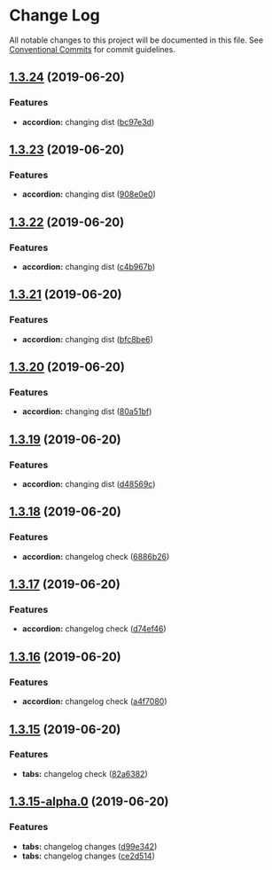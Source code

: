 # Change Log

All notable changes to this project will be documented in this file.
See [Conventional Commits](https://conventionalcommits.org) for commit guidelines.

## [1.3.24](https://github.com/MansoorBashaBellary/design-mono/compare/@mansoorbashabellary/dm-accordion@1.3.23...@mansoorbashabellary/dm-accordion@1.3.24) (2019-06-20)


### Features

* **accordion:** changing dist ([bc97e3d](https://github.com/MansoorBashaBellary/design-mono/commit/bc97e3d))





## [1.3.23](https://github.com/MansoorBashaBellary/design-mono/compare/@mansoorbashabellary/dm-accordion@1.3.22...@mansoorbashabellary/dm-accordion@1.3.23) (2019-06-20)


### Features

* **accordion:** changing dist ([908e0e0](https://github.com/MansoorBashaBellary/design-mono/commit/908e0e0))





## [1.3.22](https://github.com/MansoorBashaBellary/design-mono/compare/@mansoorbashabellary/dm-accordion@1.3.21...@mansoorbashabellary/dm-accordion@1.3.22) (2019-06-20)


### Features

* **accordion:** changing dist ([c4b967b](https://github.com/MansoorBashaBellary/design-mono/commit/c4b967b))





## [1.3.21](https://github.com/MansoorBashaBellary/design-mono/compare/@mansoorbashabellary/dm-accordion@1.3.20...@mansoorbashabellary/dm-accordion@1.3.21) (2019-06-20)


### Features

* **accordion:** changing dist ([bfc8be6](https://github.com/MansoorBashaBellary/design-mono/commit/bfc8be6))





## [1.3.20](https://github.com/MansoorBashaBellary/design-mono/compare/@mansoorbashabellary/dm-accordion@1.3.19...@mansoorbashabellary/dm-accordion@1.3.20) (2019-06-20)


### Features

* **accordion:** changing dist ([80a51bf](https://github.com/MansoorBashaBellary/design-mono/commit/80a51bf))





## [1.3.19](https://github.com/MansoorBashaBellary/design-mono/compare/@mansoorbashabellary/dm-accordion@1.3.18...@mansoorbashabellary/dm-accordion@1.3.19) (2019-06-20)


### Features

* **accordion:** changing dist ([d48569c](https://github.com/MansoorBashaBellary/design-mono/commit/d48569c))





## [1.3.18](https://github.com/MansoorBashaBellary/design-mono/compare/@mansoorbashabellary/dm-accordion@1.3.17...@mansoorbashabellary/dm-accordion@1.3.18) (2019-06-20)


### Features

* **accordion:** changelog check ([6886b26](https://github.com/MansoorBashaBellary/design-mono/commit/6886b26))





## [1.3.17](https://github.com/MansoorBashaBellary/design-mono/compare/@mansoorbashabellary/dm-accordion@1.3.16...@mansoorbashabellary/dm-accordion@1.3.17) (2019-06-20)


### Features

* **accordion:** changelog check ([d74ef46](https://github.com/MansoorBashaBellary/design-mono/commit/d74ef46))





## [1.3.16](https://github.com/MansoorBashaBellary/design-mono/compare/@mansoorbashabellary/dm-accordion@1.3.15...@mansoorbashabellary/dm-accordion@1.3.16) (2019-06-20)


### Features

* **accordion:** changelog check ([a4f7080](https://github.com/MansoorBashaBellary/design-mono/commit/a4f7080))





## [1.3.15](https://github.com/MansoorBashaBellary/design-mono/compare/@mansoorbashabellary/dm-accordion@1.3.15-alpha.0...@mansoorbashabellary/dm-accordion@1.3.15) (2019-06-20)


### Features

* **tabs:** changelog check ([82a6382](https://github.com/MansoorBashaBellary/design-mono/commit/82a6382))





## [1.3.15-alpha.0](https://github.com/MansoorBashaBellary/design-mono/compare/@mansoorbashabellary/dm-accordion@1.3.14...@mansoorbashabellary/dm-accordion@1.3.15-alpha.0) (2019-06-20)


### Features

* **tabs:** changelog changes ([d99e342](https://github.com/MansoorBashaBellary/design-mono/commit/d99e342))
* **tabs:** changelog changes ([ce2d514](https://github.com/MansoorBashaBellary/design-mono/commit/ce2d514))
